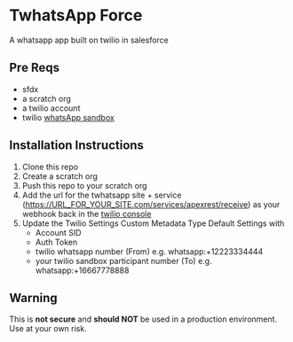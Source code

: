 # TwhatsApp Force

A whatsapp app built on twilio in salesforce

## Pre Reqs

* sfdx
* a scratch org
* a twilio account
* twilio [whatsApp sandbox](https://www.twilio.com/docs/autopilot/channels/whatsapp)

## Installation Instructions

1. Clone this repo
1. Create a scratch org 
1. Push this repo to your scratch org
1. Add the url for the twhatsapp site + service (https://URL_FOR_YOUR_SITE.com/services/apexrest/receive) as your webhook back in the [twilio console](https://www.twilio.com/console/sms/whatsapp/sandbox)
1. Update the Twilio Settings Custom Metadata Type Default Settings with
   * Account SID
   * Auth Token
   * twilio whatsapp number (From) e.g. whatsapp:+12223334444
   * your twilio sandbox participant number (To) e.g. whatsapp:+16667778888

## Warning

This is **not secure** and **should NOT** be used in a production environment. Use at your own risk.


